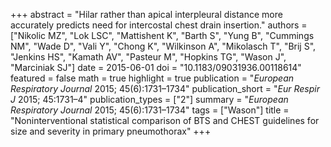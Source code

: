 +++
abstract = "Hilar rather than apical interpleural distance more accurately predicts need for intercostal chest drain insertion."
authors = ["Nikolic MZ", "Lok LSC", "Mattishent K", "Barth S", "Yung B", "Cummings NM", "Wade D", "Vali Y", "Chong K", "Wilkinson A", "Mikolasch T", "Brij S", "Jenkins HS", "Kamath AV", "Pasteur M", "Hopkins TG", "Wason J", "Marciniak SJ"]
date = 2015-06-01
doi = "10.1183/09031936.00118614"
featured = false
math = true
highlight = true
publication = "*European Respiratory Journal* 2015; 45(6):1731–1734"
publication_short = "*Eur Respir J* 2015; 45:1731–4"
publication_types = ["2"]
summary = "*European Respiratory Journal* 2015; 45(6):1731–1734"
tags = ["Wason"]
title = "Noninterventional statistical comparison of BTS and CHEST guidelines for size and severity in primary pneumothorax"
+++
